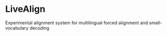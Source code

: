 # LiveAlign

Experimental alignment system for multilingual forced alignment and small-vocabulary decoding


